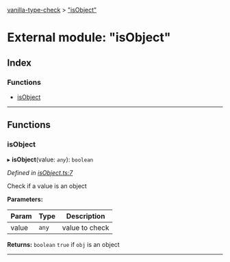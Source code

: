 [vanilla-type-check](../README.md) > ["isObject"](../modules/_isobject_.md)

# External module: "isObject"

## Index

### Functions

* [isObject](_isobject_.md#isobject)

---

## Functions

<a id="isobject"></a>

###  isObject

▸ **isObject**(value: *`any`*): `boolean`

*Defined in [isObject.ts:7](https://github.com/danikaze/npm-vanilla-type-check/blob/fa43ab6/src/isObject.ts#L7)*

Check if a value is an object

**Parameters:**

| Param | Type | Description |
| ------ | ------ | ------ |
| value | `any` |  value to check |

**Returns:** `boolean`
`true` if `obj` is an object

___

